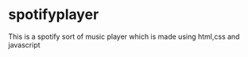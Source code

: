 # spotifyplayer
This is a spotify sort of music player which is made using  html,css and javascript
